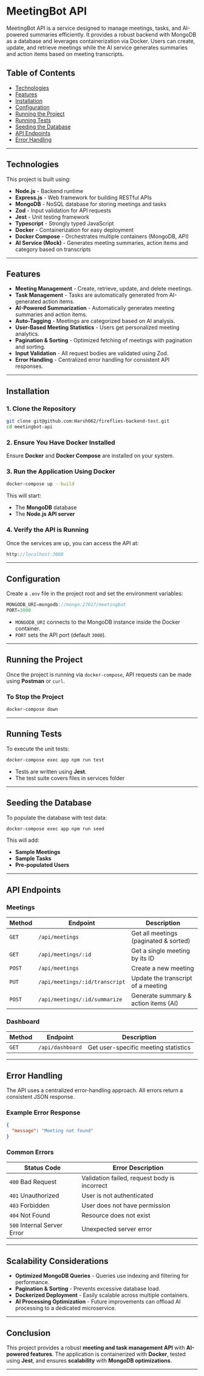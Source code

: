 # MeetingBot API

MeetingBot API is a service designed to manage meetings, tasks, and AI-powered summaries efficiently. It provides a robust backend with MongoDB as a database and leverages containerization via Docker. Users can create, update, and retrieve meetings while the AI service generates summaries and action items based on meeting transcripts.

## Table of Contents

- [Technologies](#technologies)
- [Features](#features)
- [Installation](#installation)
- [Configuration](#configuration)
- [Running the Project](#running-the-project)
- [Running Tests](#running-tests)
- [Seeding the Database](#seeding-the-database)
- [API Endpoints](#api-endpoints)
- [Error Handling](#error-handling)

---

## **Technologies**

This project is built using:

- **Node.js** - Backend runtime
- **Express.js** - Web framework for building RESTful APIs
- **MongoDB** - NoSQL database for storing meetings and tasks
- **Zod** - Input validation for API requests
- **Jest** - Unit testing framework
- **Typescript** - Strongly typed JavaScript
- **Docker** - Containerization for easy deployment
- **Docker Compose** - Orchestrates multiple containers (MongoDB, API)
- **AI Service (Mock)** - Generates meeting summaries, action items and category based on transcripts

---

## **Features**

- **Meeting Management** - Create, retrieve, update, and delete meetings.
- **Task Management** - Tasks are automatically generated from AI-generated action items.
- **AI-Powered Summarization** - Automatically generates meeting summaries and action items.
- **Auto-Tagging** - Meetings are categorized based on AI analysis.
- **User-Based Meeting Statistics** - Users get personalized meeting analytics.
- **Pagination & Sorting** - Optimized fetching of meetings with pagination and sorting.
- **Input Validation** - All request bodies are validated using Zod.
- **Error Handling** - Centralized error handling for consistent API responses.

---

## **Installation**

### **1\. Clone the Repository**

```bash
git clone git@github.com:Harsh062/fireflies-backend-test.git
cd meetingbot-api
```

### **2\. Ensure You Have Docker Installed**

Ensure **Docker** and **Docker Compose** are installed on your system.

### **3\. Run the Application Using Docker**

```bash
docker-compose up --build
```

This will start:

- The **MongoDB** database
- The **Node.js API server**

### **4\. Verify the API is Running**

Once the services are up, you can access the API at:

```javascript
http://localhost:3000
```

---

## **Configuration**

Create a `.env` file in the project root and set the environment variables:

```javascript
MONGODB_URI=mongodb://mongo:27017/meetingbot
PORT=3000
```

- `MONGODB_URI` connects to the MongoDB instance inside the Docker container.
- `PORT` sets the API port (default `3000`).

---

## **Running the Project**

Once the project is running via `docker-compose`, API requests can be made using **Postman** or `curl`.

### **To Stop the Project**

```bash
docker-compose down
```

---

## **Running Tests**

To execute the unit tests:

```bash
docker-compose exec app npm run test
```

- Tests are written using **Jest**.
- The test suite covers files in services folder

---

## **Seeding the Database**

To populate the database with test data:

```bash
docker-compose exec app npm run seed
```

This will add:

- **Sample Meetings**
- **Sample Tasks**
- **Pre-populated Users**

---

## **API Endpoints**

### **Meetings**

| Method | Endpoint                       | Description                           |
| ------ | ------------------------------ | ------------------------------------- |
| `GET`  | `/api/meetings`                | Get all meetings (paginated & sorted) |
| `GET`  | `/api/meetings/:id`            | Get a single meeting by its ID        |
| `POST` | `/api/meetings`                | Create a new meeting                  |
| `PUT`  | `/api/meetings/:id/transcript` | Update the transcript of a meeting    |
| `POST` | `/api/meetings/:id/summarize`  | Generate summary & action items (AI)  |

### **Dashboard**

| Method | Endpoint         | Description                          |
| ------ | ---------------- | ------------------------------------ |
| `GET`  | `/api/dashboard` | Get user-specific meeting statistics |

---

## **Error Handling**

The API uses a centralized error-handling approach. All errors return a consistent JSON response.

### **Example Error Response**

```json
{
  "message": "Meeting not found"
}
```

### **Common Errors**

| Status Code                 | Error Description                            |
| --------------------------- | -------------------------------------------- |
| `400` Bad Request           | Validation failed, request body is incorrect |
| `401` Unauthorized          | User is not authenticated                    |
| `403` Forbidden             | User does not have permission                |
| `404` Not Found             | Resource does not exist                      |
| `500` Internal Server Error | Unexpected server error                      |

---

## **Scalability Considerations**

- **Optimized MongoDB Queries** - Queries use indexing and filtering for performance.
- **Pagination & Sorting** - Prevents excessive database load.
- **Dockerized Deployment** - Easily scalable across multiple containers.
- **AI Processing Optimization** - Future improvements can offload AI processing to a dedicated microservice.

---

## **Conclusion**

This project provides a robust **meeting and task management API** with **AI-powered features**. The application is containerized with **Docker**, tested using **Jest**, and ensures **scalability** with **MongoDB optimizations**.

---
